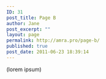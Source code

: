 ```yaml
---
ID: 31
post_title: Page B
author: Jane
post_excerpt: ""
layout: page
permalink: http://amra.pro/page-b/
published: true
post_date: 2011-06-23 18:39:14
---
```

(lorem ipsum)